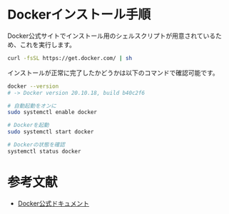 # Dockerインストール手順

Docker公式サイトでインストール用のシェルスクリプトが用意されているため、これを実行します。

```bash
curl -fsSL https://get.docker.com/ | sh
```

インストールが正常に完了したかどうかは以下のコマンドで確認可能です。


```bash
docker --version
# -> Docker version 20.10.18, build b40c2f6
```

```bash
# 自動起動をオンに
sudo systemctl enable docker

# Dockerを起動
sudo systemctl start docker

# Dockerの状態を確認
systemctl status docker
```


# 参考文献

- [Docker公式ドキュメント](https://docs.docker.jp/engine/installation/linux/ubuntulinux.html)

